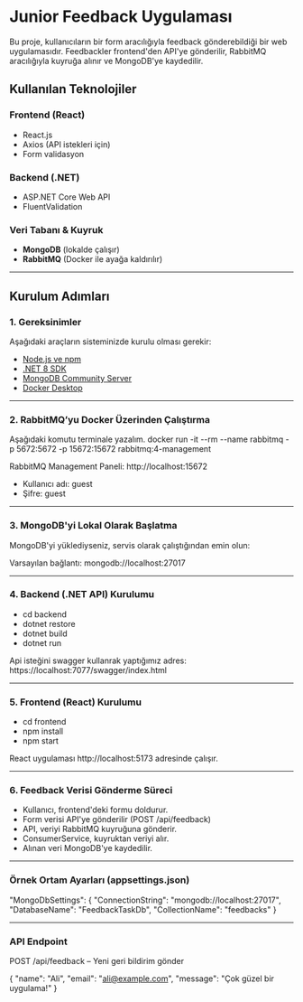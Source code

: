 # Junior Feedback Uygulaması

Bu proje, kullanıcıların bir form aracılığıyla feedback gönderebildiği bir web uygulamasıdır. Feedbackler frontend'den API'ye gönderilir, RabbitMQ aracılığıyla kuyruğa alınır ve MongoDB'ye kaydedilir.

## Kullanılan Teknolojiler

### Frontend (React)
- React.js
- Axios (API istekleri için)
- Form validasyon

### Backend (.NET)
- ASP.NET Core Web API
- FluentValidation

### Veri Tabanı & Kuyruk
- **MongoDB** (lokalde çalışır)
- **RabbitMQ** (Docker ile ayağa kaldırılır)

---

##  Kurulum Adımları

### 1. Gereksinimler

Aşağıdaki araçların sisteminizde kurulu olması gerekir:

- [Node.js ve npm](https://nodejs.org/)
- [.NET 8 SDK ](https://dotnet.microsoft.com/en-us/download)
- [MongoDB Community Server](https://www.mongodb.com/try/download/community)
- [Docker Desktop](https://www.docker.com/products/docker-desktop)

---

### 2. RabbitMQ’yu Docker Üzerinden Çalıştırma

Aşağıdaki komutu terminale yazalım.
docker run -it --rm --name rabbitmq -p 5672:5672 -p 15672:15672 rabbitmq:4-management

RabbitMQ Management Paneli: http://localhost:15672
- Kullanıcı adı: guest
- Şifre: guest

---

### 3. MongoDB'yi Lokal Olarak Başlatma

MongoDB'yi yüklediyseniz, servis olarak çalıştığından emin olun:

Varsayılan bağlantı: mongodb://localhost:27017

---

### 4. Backend (.NET API) Kurulumu

- cd backend
- dotnet restore
- dotnet build
- dotnet run

Api isteğini swagger kullanrak yaptığımız adres: https://localhost:7077/swagger/index.html 

---

### 5. Frontend (React) Kurulumu

- cd frontend
- npm install
- npm start

React uygulaması http://localhost:5173 adresinde çalışır.

---

### 6. Feedback Verisi Gönderme Süreci

- Kullanıcı, frontend'deki formu doldurur.
- Form verisi API'ye gönderilir (POST /api/feedback)
- API, veriyi RabbitMQ kuyruğuna gönderir.
- ConsumerService, kuyruktan veriyi alır.
- Alınan veri MongoDB'ye kaydedilir.

---

### Örnek Ortam Ayarları (appsettings.json)

"MongoDbSettings": {
  "ConnectionString": "mongodb://localhost:27017",
  "DatabaseName": "FeedbackTaskDb",
  "CollectionName": "feedbacks"
}

---

### API Endpoint
POST /api/feedback – Yeni geri bildirim gönder

{
  "name": "Ali",
  "email": "ali@example.com",
  "message": "Çok güzel bir uygulama!"
}
